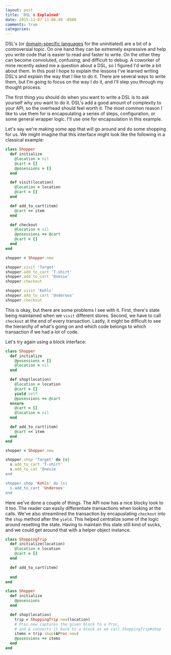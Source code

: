 ```yaml
---
layout: post
title: 'DSL's Explained'
date: 2015-12-07 11:08:49 -0500
comments: true
categories:
---
```


DSL's (or [domain-specific languages](https://www.leighhalliday.com/creating-ruby-dsl) for the uninitiated) are a bit of a controversial topic.
On one hand they can be extremely expressive and help you write code that is easier to read and faster to write.
On the other they can become convoluted, confusing, and difficult to debug.
A coworker of mine recently asked me a question about a DSL, so I figured I'd write a bit about them.
In this post I hope to explain the lessons I've learned writing DSL's and explain the way that I like to do it.
There are several ways to write them, but I'm going to focus on the way I do it, and I'll step you through my thought process.

The first thing you should do when you want to write a DSL is to ask yourself why you want to do it.
DSL's add a good amount of complexity to your API, so the overhead should feel worth it.
The most common reason I like to use them for is encapsulating a series of steps, configuration, or some general wrapper logic.
I'll use one for encapsulation in this example.

Let's say we're making some app that will go around and do some shopping for us.
We might imagine that this interface might look like the following in a classical example:

```rb
class Shopper
  def initialize
    @location = nil
    @cart = []
    @posessions = []
  end

  def visit(location)
    @location = location
    @cart = []
  end

  def add_to_cart(item)
    @cart << item
  end

  def checkout
    @location = nil
    @posessions += @cart
    @cart = []
  end
end

shopper = Shopper.new

shopper.visit 'Target'
shopper.add_to_cart 'T-shirt'
shopper.add_to_cart 'Onesie'
shopper.checkout

shopper.visit 'Kohls'
shopper.add_to_cart 'Underoos'
shopper.checkout
```

This is okay, but there are some problems I see with it.
First, there's state being maintained when we `visit` different stores.
Second, we have to call `checkout` at the end of every transaction.
Lastly, it might be difficult to see the hierarchy of what's going on and which code belongs to which transaction if we had a lot of code.

Let's try again using a block interface:

```rb
class Shopper
  def initialize
    @posessions = []
    @location = nil
  end

  def shop(location)
    @location = location
    @cart = []
    yield self
    @posessions += @cart
  ensure
    @cart = []
    @location = nil
  end

  def add_to_cart(item)
    @cart << item
  end
end

shopper = Shopper.new

shopper.shop 'Target' do |s|
  s.add_to_cart 'T-shirt'
  s.add_to_cat 'Onesie
end

shopper.shop 'Kohls' do |s|
  s.add_to_cart 'Underoos'
end
```

Here we've done a couple of things.
The API now has a nice blocky look to it too.
The reader can easily differentiate transactions when looking at the calls.
We've also streamlined the transaction by encapuslating `checkout` into the `shop` method after the `yield`.
This helped centralize some of the logic around resetting the state.
Having to maintain this state still kind of sucks, and we could get around that with a helper object instance.

```rb
class ShoppingTrip
  def initialize(location)
    @location = location
    @cart = []
  end

  def add_to_cart(item)
    
  end
end

class Shopper
  def initialize
    @posessions
  end

  def shop(location)
    trip = ShoppingTrip.new(location)
    # Proc.new captures the given block to a Proc,
    # and & converts it back to a block as we call ShoppingTrip#shop
    items = trip.shop(&Proc.new)
    @posessions += items
  end
end
```

